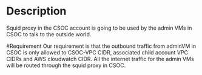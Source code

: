 # Description
Squid proxy in the CSOC account is going to be used by the admin VMs in CSOC to talk to the outside world.

#Requirement
Our requirement is that the outbound traffic from adminVM in CSOC is only allowed to CSOC-VPC CIDR, associated child account VPC CIDRs and  AWS cloudwatch CIDR. All the internet traffic for the admin VMs will be routed through the squid proxy in CSOC.    

